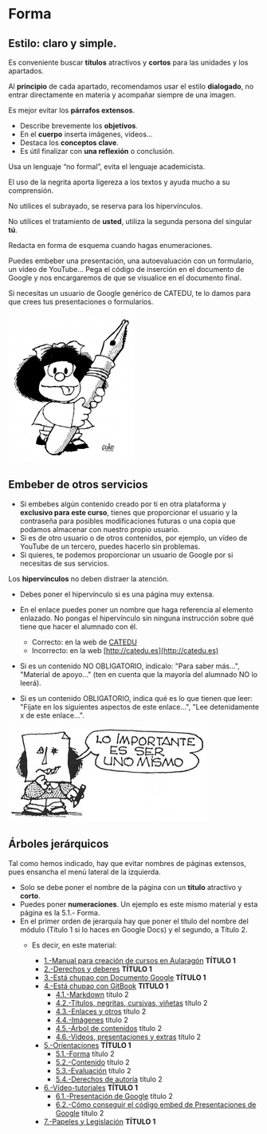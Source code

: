 # Forma

## Estilo: claro y simple.

Es conveniente buscar **títulos** atractivos y **cortos** para las unidades y los apartados.

Al **principio** de cada apartado, recomendamos usar el estilo **dialogado**, no entrar directamente en materia y acompañar siempre de una imagen.

Es mejor evitar los **párrafos extensos**.

* Describe brevemente los **objetivos**.
* En el **cuerpo** inserta imágenes, vídeos...
* Destaca los **conceptos clave**.
* Es útil finalizar con **una reflexión** o conclusión. 

Usa un lenguaje “no formal”, evita el lenguaje academicista.

El uso de la negrita aporta ligereza a los textos y ayuda mucho a su comprensión.

No utilices el subrayado, se reserva para los hipervínculos.

No utilices el tratamiento de **usted**, utiliza la segunda persona del singular **tú**.

Redacta en forma de esquema cuando hagas enumeraciones.

Puedes embeber una presentación, una autoevaluación con un formulario, un vídeo de YouTube... Pega el código de inserción en el documento de Google y nos encargaremos de que se visualice en el documento final.

Si necesitas un usuario de Google genérico de CATEDU, te lo damos para que crees tus presentaciones o formularios.

![](img/mafalda-254x300.jpg)

## Embeber de otros servicios

* Si embebes algún contenido creado por ti en otra plataforma y **exclusivo para este curso**, tienes que proporcionar el usuario y la contraseña para posibles modificaciones futuras o una copia que podamos almacenar con nuestro propio usuario.
* Si es de otro usuario o de otros contenidos, por ejemplo, un vídeo de YouTube de un tercero, puedes hacerlo sin problemas.
* Si quieres, te podemos proporcionar un usuario de Google por si necesitas de sus servicios.

Los **hipervínculos** no deben distraer la atención.

* Debes poner el hipervínculo si es una página muy extensa.
* En el enlace puedes poner un nombre que haga referencia al elemento enlazado. No pongas el hipervínculo sin ninguna instrucción sobre qué tiene que hacer el alumnado con él.

  * Correcto: en la web de [CATEDU](http://catedu.es)
  * Incorrecto: en la web [http://catedu.es](http://catedu.es)

* Si es un contenido NO OBLIGATORIO, indícalo: "Para saber más...", "Material de apoyo..." \(ten en cuenta que la mayoría del alumnado NO lo leerá\).

* Si es un contenido OBLIGATORIO, indica qué es lo que tienen que leer: "Fíjate en los siguientes aspectos de este enlace...", "Lee detenidamente x de este enlace...".

![](img/mafalda009.jpg)

## Árboles jerárquicos

Tal como hemos indicado, hay que evitar nombres de páginas extensos, pues ensancha el menú lateral de la izquierda.

* Solo se debe poner el nombre de la página con un **título** atractivo y **corto**.
* Puedes poner **numeraciones**. Un ejemplo es este mismo material y esta página es la 5.1.- Forma.
* En el primer orden de jerarquía hay que poner el título del nombre del módulo \(Título 1 si lo haces en Google Docs\) y el segundo, a Título 2.
  * Es decir, en este material:
  
    * [1.-Manual para creación de cursos en Aularagón](https://catedu.gitbooks.io/manual-de-creadores/content/index0.html) **TÍTULO 1**
    * [2.-Derechos y deberes](https://catedu.gitbooks.io/manual-de-creadores/content/derechos_y_deberes.html) **TÍTULO 1**
    * [3.-Está chupao con Documento Google](https://catedu.gitbooks.io/manual-de-creadores/content/est_chupao.html) **TÍTULO 1**
    * [4.-Está chupao con GitBook](https://catedu.gitbooks.io/manual-de-creadores/content/esta-chupao-con-gitbook.html) **TITULO 1**
      * [4.1.-Markdown](https://catedu.gitbooks.io/manual-de-creadores/content/esta-chupao-con-gitbook/markdown.html) título 2
      * [4.2.-Títulos, negritas, cursivas, viñetas](https://catedu.gitbooks.io/manual-de-creadores/content/esta-chupao-con-gitbook/negritas-cursivas-vinetas.html) título 2
      * [4.3.-Enlaces y otros](https://catedu.gitbooks.io/manual-de-creadores/content/otros-elementos.html) título 2
      * [4.4.-Imágenes](https://catedu.gitbooks.io/manual-de-creadores/content/imagenes.html) título 2
      * [4.5.-Árbol de contenidos](https://catedu.gitbooks.io/manual-de-creadores/content/esta-chupao-con-gitbook/arbol-de-contenidos.html) título 2
      * [4.6.-Vídeos, presentaciones y extras](https://catedu.gitbooks.io/manual-de-creadores/content/videos-presentaciones-y-extras.html)  título 2
    * [5.-Orientaciones](https://catedu.gitbooks.io/manual-de-creadores/content/orientaciones.html) **TÍTULO 1**
      * [5.1.-Forma](https://catedu.gitbooks.io/manual-de-creadores/content/forma.html) título 2
      * [5.2.-Contenido](https://catedu.gitbooks.io/manual-de-creadores/content/contenido.html) título 2
      * [5.3.-Evaluación](https://catedu.gitbooks.io/manual-de-creadores/content/evaluacin.html) título 2
      * [5.4.-Derechos de autoría](https://catedu.gitbooks.io/manual-de-creadores/content/derechos_de_autor.html) título 2
    * [6.-Vídeo-tutoriales](https://catedu.gitbooks.io/manual-de-creadores/content/video_tutoriales.html) **TÍTULO 1**
      * [6.1.-Presentación de Google](https://catedu.gitbooks.io/manual-de-creadores/content/presentacin_de_google.html) título 2
      * [6.2.-Cómo conseguir el código embed de Presentaciones de Google](https://catedu.gitbooks.io/manual-de-creadores/content/como_conseguir_el_cdigo_embed_de_presentaciones_de_google.html) título 2
    * [7.-Papeles y Legislación](https://catedu.gitbooks.io/manual-de-creadores/content/papeles_y_legislacin.html) **TÍTULO 1**



